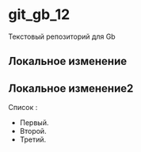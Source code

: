 # git_gb_12
Текстовый репозиторий для Gb

## Локальное изменение
## Локальное изменение2

Список :
* Первый.
* Второй.
* Третий.


